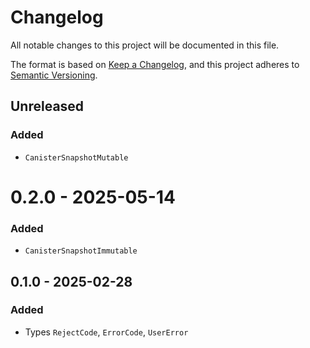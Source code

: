 # Changelog

All notable changes to this project will be documented in this file.

The format is based on [Keep a Changelog](https://keepachangelog.com/en/1.1.0/),
and this project adheres to [Semantic Versioning](https://semver.org/spec/v2.0.0.html).

## Unreleased

### Added 
- `CanisterSnapshotMutable`

# 0.2.0 - 2025-05-14

### Added
- `CanisterSnapshotImmutable`

## 0.1.0 - 2025-02-28

### Added

- Types `RejectCode`, `ErrorCode`, `UserError`
